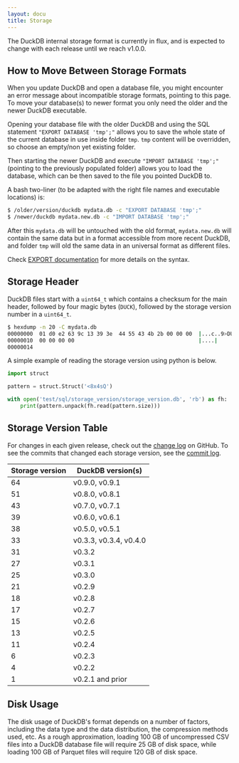 ```yaml
---
layout: docu
title: Storage
---
```


The DuckDB internal storage format is currently in flux, and is expected to change with each release until we reach v1.0.0.

## How to Move Between Storage Formats

When you update DuckDB and open a database file, you might encounter an error message about incompatible storage formats, pointing to this page.
To move your database(s) to newer format you only need the older and the newer DuckDB executable.

Opening your database file with the older DuckDB and using the SQL statement `"EXPORT DATABASE 'tmp';"` allows you to save the whole state of the current database in use inside folder `tmp`.
`tmp` content will be overridden, so choose an empty/non yet existing folder.

Then starting the newer DuckDB and execute `"IMPORT DATABASE 'tmp';"` (pointing to the previously populated folder) allows you to load the database, which can be then saved to the file you pointed DuckDB to.

A bash two-liner (to be adapted with the right file names and executable locations) is:
```bash
$ /older/version/duckdb mydata.db -c "EXPORT DATABASE 'tmp';"
$ /newer/duckdb mydata.new.db -c "IMPORT DATABASE 'tmp';"
```

After this `mydata.db` will be untouched with the old format, `mydata.new.db` will contain the same data but in a format accessible from more recent DuckDB, and folder `tmp` will old the same data in an universal format as different files.

Check [EXPORT documentation](../docs/sql/statements/export) for more details on the syntax.

## Storage Header

DuckDB files start with a `uint64_t` which contains a checksum for the main header, followed by four magic bytes (`DUCK`), followed by the storage version number in a `uint64_t`.

```bash
$ hexdump -n 20 -C mydata.db
00000000  01 d0 e2 63 9c 13 39 3e  44 55 43 4b 2b 00 00 00  |...c..9>DUCK+...|
00000010  00 00 00 00                                       |....|
00000014
```

A simple example of reading the storage version using python is below.

```python
import struct

pattern = struct.Struct('<8x4sQ')

with open('test/sql/storage_version/storage_version.db', 'rb') as fh:
    print(pattern.unpack(fh.read(pattern.size)))
```

## Storage Version Table

For changes in each given release, check out the [change log](https://github.com/duckdb/duckdb/releases) on GitHub.
To see the commits that changed each storage version, see the [commit log](https://github.com/duckdb/duckdb/commits/main/src/storage/storage_info.cpp).

<div class="narrow_table"></div>

| Storage version | DuckDB version(s)      |
|-----------------|------------------------|
| 64              | v0.9.0, v0.9.1         |
| 51              | v0.8.0, v0.8.1         |
| 43              | v0.7.0, v0.7.1         |
| 39              | v0.6.0, v0.6.1         |
| 38              | v0.5.0, v0.5.1         |
| 33              | v0.3.3, v0.3.4, v0.4.0 |
| 31              | v0.3.2                 |
| 27              | v0.3.1                 |
| 25              | v0.3.0                 |
| 21              | v0.2.9                 |
| 18              | v0.2.8                 |
| 17              | v0.2.7                 |
| 15              | v0.2.6                 |
| 13              | v0.2.5                 |
| 11              | v0.2.4                 |
| 6               | v0.2.3                 |
| 4               | v0.2.2                 |
| 1               | v0.2.1 and prior       |

## Disk Usage

The disk usage of DuckDB's format depends on a number of factors, including the data type and the data distribution, the compression methods used, etc.
As a rough approximation, loading 100 GB of uncompressed CSV files into a DuckDB database file will require 25 GB of disk space, while loading 100 GB of Parquet files will require 120 GB of disk space.

